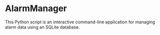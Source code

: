 # AlarmManager
This Python script is an interactive command-line application for managing alarm data using an SQLite database. 
